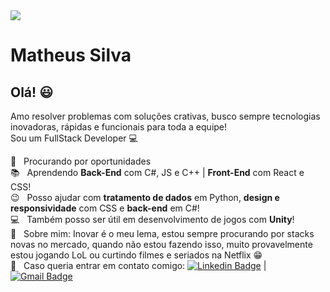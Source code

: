 <img width="auto" src="https://plantrustler.com/wp-content/uploads/2018/06/software-banner.jpg">

# Matheus Silva

## Olá! 😃 
Amo resolver problemas com soluções crativas, busco sempre tecnologias inovadoras, rápidas e funcionais para toda a equipe! 
<br/>Sou um FullStack Developer :computer:

 🔎  &nbsp; Procurando por oportunidades
 <br/> 📚 &nbsp; Aprendendo **Back-End** com C#, JS e C++ | **Front-End** com React e CSS!
 <br/> 😉 &nbsp; Posso ajudar com **tratamento de dados** em Python, **design e responsividade** com CSS e **back-end** em C#! 
 <br/> :computer: &nbsp; Também posso ser útil em desenvolvimento de jogos com **Unity**!
 <br/> 💬  &nbsp; Sobre mim: Inovar é o meu lema, estou sempre procurando por stacks novas no mercado, quando não estou fazendo isso, muito provavelmente estou jogando LoL ou curtindo filmes e seriados na Netflix 😁
 <br/> :email: &nbsp; Caso queria entrar em contato comigo: [![Linkedin Badge](https://img.shields.io/badge/-MatheusSilva-blue?style=flat-square&logo=Linkedin&logoColor=white&link=https://www.linkedin.com/in/matheus-silva-2b14831b4/)](https://www.linkedin.com/in/matheus-silva-2b14831b4/) 
| 
[![Gmail Badge](https://img.shields.io/badge/-matheusjgsilva42@gmail.com-c14438?style=flat-square&logo=Gmail&logoColor=white&link=mailto:matheusjgsilva42@gmail.com)](mailto:matheusjgsilva42@gmail.com)
